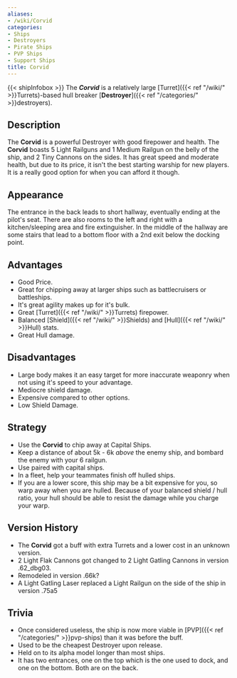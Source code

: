 ```yaml
---
aliases:
- /wiki/Corvid
categories:
- Ships
- Destroyers
- Pirate Ships
- PVP Ships
- Support Ships
title: Corvid
---
```


{{< shipInfobox >}} The **_Corvid_** is a relatively large [Turret]({{< ref "/wiki/" >}}Turrets)-based hull breaker [**Destroyer**]({{< ref "/categories/" >}}destroyers). 

## Description

The **Corvid** is a powerful Destroyer with good firepower and health. The **Corvid** boasts 5 Light Railguns and 1 Medium Railgun on the belly of the ship, and 2 Tiny Cannons on the sides. It has great speed and moderate health, but due to its price, it isn't the best starting warship for new players. It is a really good option for when you can afford it though.

## Appearance

The entrance in the back leads to short hallway, eventually ending at the pilot's seat. There are also rooms to the left and right with a kitchen/sleeping area and fire extinguisher. In the middle of the hallway are some stairs that lead to a bottom floor with a 2nd exit below the docking point.

## Advantages

- Good Price.
- Great for chipping away at larger ships such as battlecruisers or battleships.
- It's great agility makes up for it's bulk.
- Great [Turret]({{< ref "/wiki/" >}}Turrets) firepower.
- Balanced [Shield]({{< ref "/wiki/" >}}Shields) and [Hull]({{< ref "/wiki/" >}}Hull) stats.
- Great Hull damage.

## Disadvantages

- Large body makes it an easy target for more inaccurate weaponry when not using it's speed to your advantage.
- Mediocre shield damage.
- Expensive compared to other options.
- Low Shield Damage.

## Strategy

- Use the **Corvid** to chip away at Capital Ships.
- Keep a distance of about 5k - 6k _above_ the enemy ship, and bombard the enemy with your 6 railgun.
- Use paired with capital ships.
- In a fleet, help your teammates finish off hulled ships.
- If you are a lower score, this ship may be a bit expensive for you, so warp away when you are hulled. Because of your balanced shield / hull ratio, your hull should be able to resist the damage while you charge your warp.

## Version History 

- The **Corvid** got a buff with extra Turrets and a lower cost in an unknown version.
- 2 Light Flak Cannons got changed to 2 Light Gatling Cannons in version .62_dbg03.
- Remodeled in version .66k?
- A Light Gatling Laser replaced a Light Railgun on the side of the ship in version .75a5

## Trivia

- Once considered useless, the ship is now more viable in [PVP]({{< ref "/categories/" >}}pvp-ships) than it was before the buff.
- Used to be the cheapest Destroyer upon release.
- Held on to its alpha model longer than most ships.
- It has two entrances, one on the top which is the one used to dock, and one on the bottom. Both are on the back.